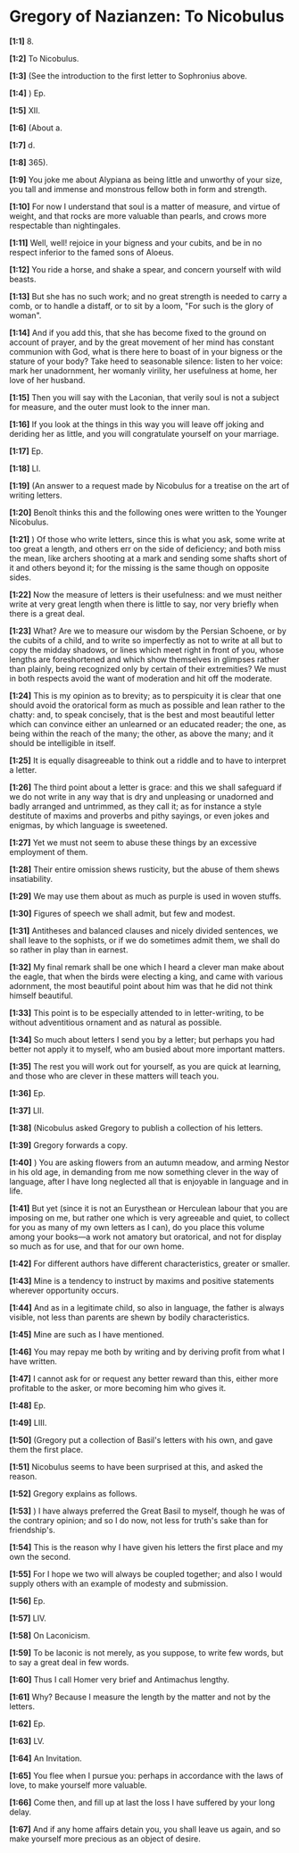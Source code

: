 # Gregory of Nazianzen: To Nicobulus

**[1:1]** 8.

**[1:2]** To Nicobulus.

**[1:3]** (See the introduction to the first letter to Sophronius above.

**[1:4]** )  Ep.

**[1:5]** XII.

**[1:6]** (About a.

**[1:7]** d.

**[1:8]** 365).

**[1:9]** You joke me about Alypiana as being little and unworthy of your size, you tall and immense and monstrous fellow both in form and strength.

**[1:10]** For now I understand that soul is a matter of measure, and virtue of weight, and that rocks are more valuable than pearls, and crows more respectable than nightingales.

**[1:11]** Well, well! rejoice in your bigness and your cubits, and be in no respect inferior to the famed sons of Aloeus.

**[1:12]** You ride a horse, and shake a spear, and concern yourself with wild beasts.

**[1:13]** But she has no such work; and no great strength is needed to carry a comb, or to handle a distaff, or to sit by a loom, "For such is the glory of woman".

**[1:14]** And if you add this, that she has become fixed to the ground on account of prayer, and by the great movement of her mind has constant communion with God, what is there here to boast of in your bigness or the stature of your body? Take heed to seasonable silence: listen to her voice: mark her unadornment, her womanly virility, her usefulness at home, her love of her husband.

**[1:15]** Then you will say with the Laconian, that verily soul is not a subject for measure, and the outer must look to the inner man.

**[1:16]** If you look at the things in this way you will leave off joking and deriding her as little, and you will congratulate yourself on your marriage.

**[1:17]** Ep.

**[1:18]** LI.

**[1:19]** (An answer to a request made by Nicobulus for a treatise on the art of writing letters.

**[1:20]** Benoît thinks this and the following ones were written to the Younger Nicobulus.

**[1:21]** )  Of those who write letters, since this is what you ask, some write at too great a length, and others err on the side of deficiency; and both miss the mean, like archers shooting at a mark and sending some shafts short of it and others beyond it; for the missing is the same though on opposite sides.

**[1:22]** Now the measure of letters is their usefulness: and we must neither write at very great length when there is little to say, nor very briefly when there is a great deal.

**[1:23]** What? Are we to measure our wisdom by the Persian Schoene, or by the cubits of a child, and to write so imperfectly as not to write at all but to copy the midday shadows, or lines which meet right in front of you, whose lengths are foreshortened and which show themselves in glimpses rather than plainly, being recognized only by certain of their extremities? We must in both respects avoid the want of moderation and hit off the moderate.

**[1:24]** This is my opinion as to brevity; as to perspicuity it is clear that one should avoid the oratorical form as much as possible and lean rather to the chatty: and, to speak concisely, that is the best and most beautiful letter which can convince either an unlearned or an educated reader; the one, as being within the reach of the many; the other, as above the many; and it should be intelligible in itself.

**[1:25]** It is equally disagreeable to think out a riddle and to have to interpret a letter.

**[1:26]** The third point about a letter is grace: and this we shall safeguard if we do not write in any way that is dry and unpleasing or unadorned and badly arranged and untrimmed, as they call it; as for instance a style destitute of maxims and proverbs and pithy sayings, or even jokes and enigmas, by which language is sweetened.

**[1:27]** Yet we must not seem to abuse these things by an excessive employment of them.

**[1:28]** Their entire omission shews rusticity, but the abuse of them shews insatiability.

**[1:29]** We may use them about as much as purple is used in woven stuffs.

**[1:30]** Figures of speech we shall admit, but few and modest.

**[1:31]** Antitheses and balanced clauses and nicely divided sentences, we shall leave to the sophists, or if we do sometimes admit them, we shall do so rather in play than in earnest.

**[1:32]** My final remark shall be one which I heard a clever man make about the eagle, that when the birds were electing a king, and came with various adornment, the most beautiful point about him was that he did not think himself beautiful.

**[1:33]** This point is to be especially attended to in letter-writing, to be without adventitious ornament and as natural as possible.

**[1:34]** So much about letters I send you by a letter; but perhaps you had better not apply it to myself, who am busied about more important matters.

**[1:35]** The rest you will work out for yourself, as you are quick at learning, and those who are clever in these matters will teach you.

**[1:36]** Ep.

**[1:37]** LII.

**[1:38]** (Nicobulus asked Gregory to publish a collection of his letters.

**[1:39]** Gregory forwards a copy.

**[1:40]** )  You are asking flowers from an autumn meadow, and arming Nestor in his old age, in demanding from me now something clever in the way of language, after I have long neglected all that is enjoyable in language and in life.

**[1:41]** But yet (since it is not an Eurysthean or Herculean labour that you are imposing on me, but rather one which is very agreeable and quiet, to collect for you as many of my own letters as I can), do you place this volume among your books—a work not amatory but oratorical, and not for display so much as for use, and that for our own home.

**[1:42]** For different authors have different characteristics, greater or smaller.

**[1:43]** Mine is a tendency to instruct by maxims and positive statements wherever opportunity occurs.

**[1:44]** And as in a legitimate child, so also in language, the father is always visible, not less than parents are shewn by bodily characteristics.

**[1:45]** Mine are such as I have mentioned.

**[1:46]** You may repay me both by writing and by deriving profit from what I have written.

**[1:47]** I cannot ask for or request any better reward than this, either more profitable to the asker, or more becoming him who gives it.

**[1:48]** Ep.

**[1:49]** LIII.

**[1:50]** (Gregory put a collection of Basil's letters with his own, and gave them the first place.

**[1:51]** Nicobulus seems to have been surprised at this, and asked the reason.

**[1:52]** Gregory explains as follows.

**[1:53]** )  I have always preferred the Great Basil to myself, though he was of the contrary opinion; and so I do now, not less for truth's sake than for friendship's.

**[1:54]** This is the reason why I have given his letters the first place and my own the second.

**[1:55]** For I hope we two will always be coupled together; and also I would supply others with an example of modesty and submission.

**[1:56]** Ep.

**[1:57]** LIV.

**[1:58]** On Laconicism.

**[1:59]** To be laconic is not merely, as you suppose, to write few words, but to say a great deal in few words.

**[1:60]** Thus I call Homer very brief and Antimachus lengthy.

**[1:61]** Why? Because I measure the length by the matter and not by the letters.

**[1:62]** Ep.

**[1:63]** LV.

**[1:64]** An Invitation.

**[1:65]** You flee when I pursue you: perhaps in accordance with the laws of love, to make yourself more valuable.

**[1:66]** Come then, and fill up at last the loss I have suffered by your long delay.

**[1:67]** And if any home affairs detain you, you shall leave us again, and so make yourself more precious as an object of desire.

